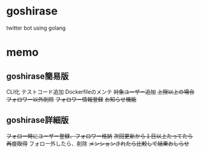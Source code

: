 # goshirase
twitter bot using golang

# memo
## goshirase簡易版
CLI化
テストコード追加
Dockerfileのメンテ
~~対象ユーザー追加~~
~~上限以上の場合フォロワー以外削除~~
~~フォロワー情報登録~~
~~お知らせ機能~~
## goshirase詳細版
~~フォロー時にユーザー登録、フォロワー格納~~
~~次回更新から１日以上たってたら再度取得~~
フォロー外したら、削除
~~メンションされたら比較して結果おしらせ~~